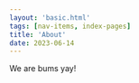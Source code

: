 ```yaml
---
layout: 'basic.html'
tags: [nav-items, index-pages]
title: 'About'
date: 2023-06-14
---
```


We are bums yay!